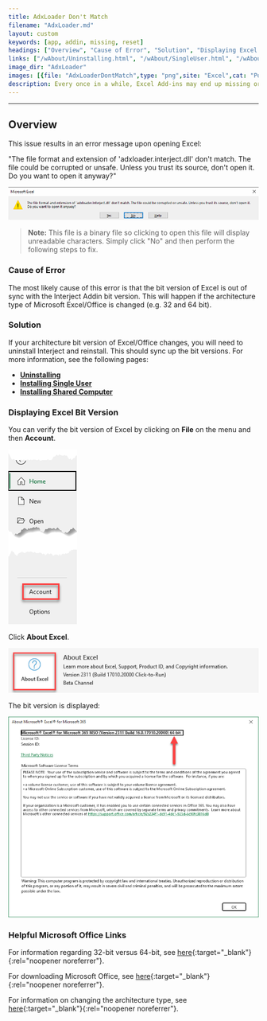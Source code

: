 ```yaml
---
title: AdxLoader Don't Match
filename: "AdxLoader.md"
layout: custom
keywords: [app, addin, missing, reset]
headings: ["Overview", "Cause of Error", "Solution", "Displaying Excel Bit Version", "Helpful Microsoft Office Links"]
links: ["/wAbout/Uninstalling.html", "/wAbout/SingleUser.html", "/wAbout/SharedComputer.html", "https://support.microsoft.com/en-us/office/choose-between-the-64-bit-or-32-bit-version-of-office-2dee7807-8f95-4d0c-b5fe-6c6f49b8d261", "https://www.microsoft.com/en-us/microsoft-365/download-office", "https://learn.microsoft.com/en-us/deployoffice/change-bitness"]
image_dir: "AdxLoader"
images: [{file: "AdxLoaderDontMatch",type: "png",site: "Excel",cat: "Popup",sub: "",report: "",ribbon: "",config: ""},{file: "ClickAccount",type: "png",site: "Excel",cat: "File Menu",sub: "",report: "",ribbon: "",config: ""},{file: "ClickAboutExcel",type: "png",site: "Excel",cat: "Account",sub: "",report: "",ribbon: "",config: ""},{file: "ExcelBitVersion",type: "png",site: "Excel",cat: "About Excel",sub: "",report: "",ribbon: "",config: ""}]
description: Every once in a while, Excel Add-ins may end up missing or fail to load in Excel. If your Interject addin is missing, you can follow these steps to reset it.
---
```

* * *

## Overview

This issue results in an error message upon opening Excel:

"The file format and extension of 'adxloader.interject.dll' don't match. The file could be corrupted or unsafe. Unless you trust its source, don't open it. Do you want to open it anyway?"

![](/images/AdxLoader/AdxLoaderDontMatch.png)
<br>

<blockquote class=highlight_note>
<b>Note:</b> This file is a binary file so clicking to open this file will display unreadable characters. Simply click "No" and then perform the following steps to fix.
</blockquote>

### Cause of Error

The most likely cause of this error is that the bit version of Excel is out of sync with the Interject Addin bit version. This will happen if the architecture type of Microsoft Excel/Office is changed (e.g. 32 and 64 bit).

### Solution

If your architecture bit version of Excel/Office changes, you will need to uninstall Interject and reinstall. This should sync up the bit versions. For more information, see the following pages:

* **[Uninstalling](/wAbout/Uninstalling.html)**
* **[Installing Single User](/wAbout/SingleUser.html)**
* **[Installing Shared Computer](/wAbout/SharedComputer.html)**

### Displaying Excel Bit Version

You can verify the bit version of Excel by clicking on **File** on the menu and then **Account**.

![](/images/AdxLoader/ClickAccount.png)
<br>

Click **About Excel**.

![](/images/AdxLoader/ClickAboutExcel.png)
<br>

The bit version is displayed:

![](/images/AdxLoader/ExcelBitVersion.png)
<br>

### Helpful Microsoft Office Links

For information regarding 32-bit versus 64-bit, see [here](https://support.microsoft.com/en-us/office/choose-between-the-64-bit-or-32-bit-version-of-office-2dee7807-8f95-4d0c-b5fe-6c6f49b8d261){:target="_blank"}{:rel="noopener noreferrer"}.

For downloading Microsoft Office, see [here](https://www.microsoft.com/en-us/microsoft-365/download-office){:target="_blank"}{:rel="noopener noreferrer"}.

For information on changing the architecture type, see [here](https://learn.microsoft.com/en-us/deployoffice/change-bitness){:target="_blank"}{:rel="noopener noreferrer"}.

